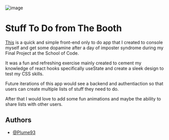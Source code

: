 ![image](https://res.cloudinary.com/dftcb6kys/image/upload/c_scale,w_200/v1658964168/tab-logo_vo0di5.png)

# Stuff To Do from The Booth




[This](https://stufftodofromthebooth.netlify.app/) is a quick and simple front-end only to do app that I created to console myself and get some dopamine after a day of imposter syndrome during my Final Project at the School of Code.

It was a fun and refreshing exercise mainly created to cement my knowledge of react hooks specifically useState and create a sleek design to test my CSS skills.

Future iterations of this app would see a backend and authentiaction so that users can create multiple lists of stuff they need to do.

After that I would love to add some fun animations and maybe the ability to share lists with other users.
## Authors

- [@Plume93](https://github.com/Plume93)
